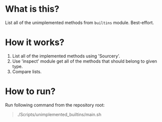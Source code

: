 # What is this?

List all of the unimplemented methods from `builtins` module.
Best-effort.

# How it works?

1. List all of the implemented methods using 'Sourcery'.
2. Use 'inspect' module get all of the methods that should belong to given type.
3. Compare lists.

# How to run?

Run following command from the repository root:

> ./Scripts/unimplemented_builtins/main.sh
